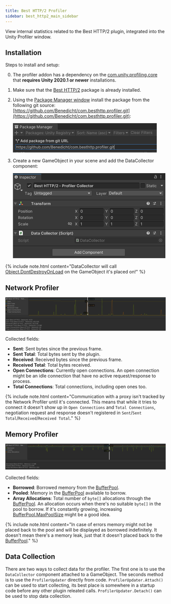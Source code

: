 ```yaml
---
title: Best HTTP/2 Profiler
sidebar: best_http2_main_sidebar
---
```


View internal statistics related to the Best HTTP/2 plugin, integrated into the Unity Profiler window.

## Installation

Steps to install and setup:

0. The profiler addon has a dependency on the [com.unity.profiling.core](https://docs.unity3d.com/Packages/com.unity.profiling.core@1.0/manual/index.html) that **requires Unity 2020.1 or newer** installations.
1. Make sure that the [Best HTTP/2](https://assetstore.unity.com/packages/tools/network/best-http-2-155981?aid=1101lfX8E) package is already installed.

2. Using the [Package Manager window](https://docs.unity3d.com/Manual/upm-ui.html) install the package from the following git source: [https://github.com/Benedicht/com.besthttp.profiler.git](https://github.com/Benedicht/com.besthttp.profiler.git):

	![Add Package from Git URL](media/add_package_from_git.png)

3. Create a new GameObject in your scene and add the DataCollector component:

	![DataCollector GameObject](media/collector_gameobject.png)

{% include note.html content="DataCollector will call [Object.DontDestroyOnLoad](https://docs.unity3d.com/ScriptReference/Object.DontDestroyOnLoad.html) on the GameObject it's placed on!" %}

## Network Profiler

![Network profiler overview](media/network_overview.png)

Collected fields:

* **Sent**: Sent bytes since the previous frame.
* **Sent Total**: Total bytes sent by the plugin.
* **Received**: Received bytes since the previous frame.
* **Received Total**: Total bytes received.
* **Open Connections**: Currently open connections. An open connection might be an idle connection that have no active request/response to process.
* **Total Connections**: Total connections, including open ones too.

{% include note.html content="Communication with a proxy isn't tracked by the Network Profiler until it's connected. This means that while it tries to connect it doesn't show up in `Open Connections` and `Total Connections`, negotiation request and response doesn't registered in `Sent`/`Sent Total`/`Received`/`Received Total`." %}

## Memory Profiler

![Memory profiler overview](media/memory_overview.png)

Collected fields:

* **Borrowed**: Borrowed memory from the [BufferPool](../../global_topics/BufferPool.html).
* **Pooled**: Memory in the [BufferPool](../../global_topics/BufferPool.html) available to borrow.
* **Array Allocations**: Total number of `byte[]` allocations through the [BufferPool](../../global_topics/BufferPool.html). An allocation occurs when there's no suitable `byte[]` in the pool to borrow. If it's constantly growing, increasing [BufferPool.MaxPoolSize](../../global_topics/BufferPool.html#maxpoolsize) might be a good idea.

{% include note.html content="In case of errors memory might not be placed back to the pool and will be displayed as borrowed indefinitely. It doesn't mean there's a memory leak, just that it doesn't placed back to the [BufferPool](../../global_topics/BufferPool.html)." %}

## Data Collection

There are two ways to collect data for the profiler. The first one is to use the `DataCollector` component attached to a GameObject. 
The seconds method is to use the `ProfilerUpdater` directly from code. `ProfilerUpdater.Attach()` can be used to start collecting, its best place is somewhere in a startup code before any other plugin releated calls. `ProfilerUpdater.Detach()` can be used to stop data collection.
